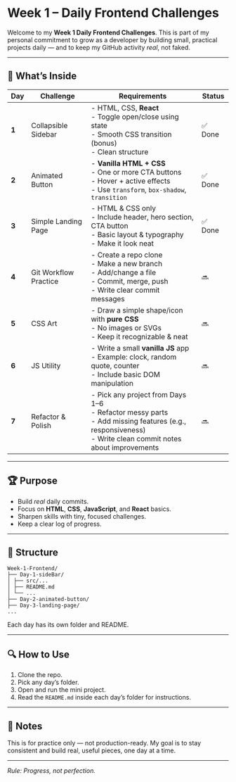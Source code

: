 # Week 1 – Daily Frontend Challenges

Welcome to my **Week 1 Daily Frontend Challenges**.
This is part of my personal commitment to grow as a developer by building small, practical projects daily — and to keep my GitHub activity *real*, not faked.

---

## 📅 **What’s Inside**

| Day   | Challenge             | Requirements                                                                                                                                                 | Status |
| ----- | --------------------- | ------------------------------------------------------------------------------------------------------------------------------------------------------------ | ------ |
| **1** | Collapsible Sidebar   | - HTML, CSS, **React**<br>- Toggle open/close using state<br>- Smooth CSS transition (bonus)<br>- Clean structure                                            | ✅ Done |
| **2** | Animated Button       | - **Vanilla HTML + CSS**<br>- One or more CTA buttons<br>- Hover + active effects<br>- Use `transform`, `box-shadow`, `transition`                           | ✅ Done |
| **3** | Simple Landing Page   | - HTML & CSS only<br>- Include header, hero section, CTA button<br>- Basic layout & typography<br>- Make it look neat                                        | ✅ Done |
| **4** | Git Workflow Practice | - Create a repo clone<br>- Make a new branch<br>- Add/change a file<br>- Commit, merge, push<br>- Write clear commit messages                                | 🔜      |
| **5** | CSS Art               | - Draw a simple shape/icon with **pure CSS**<br>- No images or SVGs<br>- Keep it recognizable & neat                                                         | 🔜      |
| **6** | JS Utility            | - Write a small **vanilla JS** app<br>- Example: clock, random quote, counter<br>- Include basic DOM manipulation                                            | 🔜      |
| **7** | Refactor & Polish     | - Pick any project from Days 1–6<br>- Refactor messy parts<br>- Add missing features (e.g., responsiveness)<br>- Write clean commit notes about improvements | 🔜      |

---

## 🏆 **Purpose**

- Build *real* daily commits.
- Focus on **HTML**, **CSS**, **JavaScript**, and **React** basics.
- Sharpen skills with tiny, focused challenges.
- Keep a clear log of progress.

---

## 📂 **Structure**
```
Week-1-Frontend/
├── Day-1-sideBar/
│ ├── src/...
│ ├── README.md
│ └── ...
├── Day-2-animated-button/
├── Day-3-landing-page/
...

```


Each day has its own folder and README.

---

## 🔍 **How to Use**

1. Clone the repo.
2. Pick any day’s folder.
3. Open and run the mini project.
4. Read the `README.md` inside each day’s folder for instructions.

---

## 📜 **Notes**

This is for practice only — not production-ready.
My goal is to stay consistent and build real, useful pieces, one day at a time.

---

*Rule:  Progress, not perfection.*

